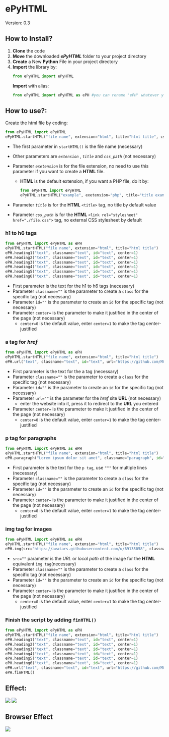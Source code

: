 # ePyHTML
Version: 0.3
## How to Install?
1. __Clone__ the code
2. __Move__ the downloaded ___ePyHTML___ folder to your project directory
3. __Create__ a New __Python__ File in your project directory
4. __Import__ the library by:
    ```python
    from ePyHTML import ePyHTML
    ```
   __Import__ with alias:
    ```python
    from ePyHTML import ePyHTML as ePH #you can rename 'ePH' whatever you want
    ```
   
## How to use?:
  Create the html file by coding:
  ```python
  from ePyHTML import ePyHTML
  ePyHTML.startHTML("file name", extension="html", title="html title", css_path="./file.css")
  ```
  * The first parameter in `startHTML()` is the file name (necessary)

  * Other parameters are _`extension`_ , _`title`_ and _`css_path`_ (not necessary)

  * Parameter _`exetension`_ is for the file extension, no need to use this parameter if you want to create a __HTML__ file.

    * __HTML__ is the default extension, if you want a PHP file, do it by:

      ```python
      from ePyHTML import ePyHTML
      ePyHTML.startHTML("example", exetension="php", title="title example")
      ```
   * Parameter _`title`_ is for the __HTML__ `<title>` tag, no title by default value
   * Parameter _`css_path`_ is for the __HTML__ `<link rel="stylesheet" href="./file.css">` tag, no external CSS stylesheet by default
  ### h1 to h6 tags
  ```python
  from ePyHTML import ePyHTML as ePH
  ePyHTML.startHTML("file name", extension="html", title="html title")
  ePH.heading1("text", classname="text", id="text", center=1)
  ePH.heading2("text", classname="text", id="text", center=1)
  ePH.heading3("text", classname="text", id="text", center=1)
  ePH.heading4("text", classname="text", id="text", center=1)
  ePH.heading5("text", classname="text", id="text", center=1)
  ePH.heading6("text", classname="text", id="text", center=1)
  ```
  * First parameter is the text for the h1 to h6 tags (necessary)
  * Parameter `classname=""` is the parameter to create a `class` for the specific tag (not necessary)
  * Parameter `id=""` is the parameter to create an `id` for the specific tag (not necessary)
  * Parameter `center=` is the parameter to make it justified in the center of the page (not necessary)
    * `center=0` is the default value, enter `center=1` to make the tag center-justified 
    
  ### a tag for _href_
  ```python
  from ePyHTML import ePyHTML as ePH
  ePyHTML.startHTML("file name", extension="html", title="html title")
  ePH.url("text", classname="text", id="text", url="https://github.com/MCTVR/ePyHTML", center=1)
  ```
  * First parameter is the text for the a tag (necessary)
  * Parameter `classname=""` is the parameter to create a `class` for the specific tag (not necessary)
  * Parameter `id=""` is the parameter to create an `id` for the specific tag (not necessary)
  * Parameter `url=""` is the parameter for the _href_ site __URL__ (not necessary)
    * enter the website into it, press it to redirect to the __URL__ you entered
  * Parameter `center=` is the parameter to make it justified in the center of the page (not necessary)
    * `center=0` is the default value, enter `center=1` to make the tag center-justified 

  ### p tag for paragraphs
  ```python
  from ePyHTML import ePyHTML as ePH
  ePyHTML.startHTML("file name", extension="html", title="html title")
  ePH.paragraph("Lorem ipsum dolor sit amet", classname="paragraph", id="paragraph", center=1)
  ```
  * First parameter is the text for the `p tag`, use `"""` for multiple lines (necessary)
  * Parameter `classname=""` is the parameter to create a `class` for the specific tag (not necessary)
  * Parameter `id=""` is the parameter to create an `id` for the specific tag (not necessary)
  * Parameter `center=` is the parameter to make it justified in the center of the page (not necessary)
    * `center=0` is the default value, enter `center=1` to make the tag center-justified 
    
  ### img tag for images
  ```python
  from ePyHTML import ePyHTML as ePH
  ePyHTML.startHTML("file name", extension="html", title="html title")
  ePH.img(src="https://avatars.githubusercontent.com/u/69135058", classname="image", id="image", center=1)
  ```
  * `src=""` parameter is the *URL* or *local path* of the image for the __HTML__ equivalent `img tag`(necessary)
  * Parameter `classname=""` is the parameter to create a `class` for the specific tag (not necessary)
  * Parameter `id=""` is the parameter to create an `id` for the specific tag (not necessary)
  * Parameter `center=` is the parameter to make it justified in the center of the page (not necessary)
    * `center=0` is the default value, enter `center=1` to make the tag center-justified 
  
  ### Finish the script by adding `finHTML()`
   ```python
   from ePyHTML import ePyHTML as ePH
   ePyHTML.startHTML("file name", extension="html", title="html title")
   ePH.heading1("text", classname="text", id="text", center=1)
   ePH.heading2("text", classname="text", id="text", center=1)
   ePH.heading3("text", classname="text", id="text", center=1)
   ePH.heading4("text", classname="text", id="text", center=1)
   ePH.heading5("text", classname="text", id="text", center=1)
   ePH.heading6("text", classname="text", id="text", center=1)
   ePH.url("text", classname="text", id="text", url="https://github.com/MCTVR/ePyHTML", center=1)
   ePH.finHTML()
   ```
   ## Effect:
   <img src="https://i.imgur.com/BOhScLm.png?1" />
   <img src="https://i.imgur.com/4lYhCpD.png?1" />
   
   ## Browser Effect
   <img src="https://i.imgur.com/p765EKE.png" />
